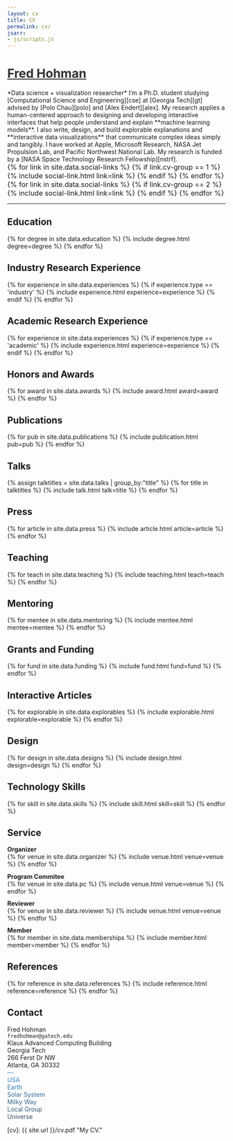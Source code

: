 ```yaml
---
layout: cv
title: CV
permalink: cv/
jsarr:
- js/scripts.js
---
```


<h1><a style="color: #313131" href="https://fredhohman.com">Fred Hohman</a></h1>

<span class="cv-subtitle">
*<span class="cv-ai">Data science</span> + <span class="cv-vis">visualization</span> researcher*
</span>

<span class="cv-max-width">
I’m a Ph.D. student studying [Computational Science and Engineering][cse] at [Georgia Tech][gt] advised by [Polo Chau][polo] and [Alex Endert][alex].
</span>

<span class="cv-max-width">
My research applies a human-centered approach to designing and developing interactive interfaces that help people understand and explain **<span class="cv-ai">machine learning models</span>**.
I also write, design, and build explorable explanations and **<span class="cv-vis">interactive data visualizations</span>** that communicate complex ideas simply and tangibly.
</span>

<span class="cv-max-width">
I have worked at Apple, Microsoft Research, NASA Jet Propulsion Lab, and Pacific Northwest National Lab.
</span>

<span class="cv-max-width">
My research is funded by a [NASA Space Technology Research Fellowship][nstrf].
</span>


<div class="cv-image-links-wrapper" style="font-size: 16px; padding-bottom: 0;">
	<div class="cv-image-links">
		{% for link in site.data.social-links %}
			{% if link.cv-group == 1 %}
				{% include social-link.html link=link %}
			{% endif %}
		{% endfor %}
	</div>
	<div class="cv-image-links">
		{% for link in site.data.social-links %}
			{% if link.cv-group == 2 %}
				{% include social-link.html link=link %}
			{% endif %}
		{% endfor %}
	</div>
</div>


***


## Education

{% for degree in site.data.education %}
{% include degree.html degree=degree %}
{% endfor %}


## Industry Research Experience

{% for experience in site.data.experiences %}
{% if experience.type == 'industry' %}
{% include experience.html experience=experience %}
{% endif %}
{% endfor %}


## Academic Research Experience

{% for experience in site.data.experiences %}
{% if experience.type == 'academic' %}
{% include experience.html experience=experience %}
{% endif %}
{% endfor %}


## Honors and Awards

{% for award in site.data.awards %}
{% include award.html award=award %}
{% endfor %}


## Publications

{% for pub in site.data.publications %}
{% include publication.html pub=pub %}
{% endfor %}


## Talks

{% assign talktitles = site.data.talks | group_by:"title" %}
{% for title in talktitles %}
{% include talk.html talk=title %}
{% endfor %}


## Press

{% for article in site.data.press %}
{% include article.html article=article %}
{% endfor %}


## Teaching

{% for teach in site.data.teaching %}
{% include teaching.html teach=teach %}
{% endfor %}


## Mentoring

{% for mentee in site.data.mentoring %}
{% include mentee.html mentee=mentee %}
{% endfor %}


## Grants and Funding

{% for fund in site.data.funding %}
{% include fund.html fund=fund %}
{% endfor %}


## Interactive Articles

{% for explorable in site.data.explorables %}
{% include explorable.html explorable=explorable %}
{% endfor %}


## Design

{% for design in site.data.designs %}
{% include design.html design=design %}
{% endfor %}


## Technology Skills

{% for skill in site.data.skills %}
{% include skill.html skill=skill %}
{% endfor %}


## Service

<p style="margin-bottom: 0rem"><strong>Organizer</strong></p>
{% for venue in site.data.organizer %}
{% include venue.html venue=venue %}
{% endfor %}

<p style="margin-top: 0.7rem; margin-bottom: 0rem"><strong>Program Commitee</strong></p>
{% for venue in site.data.pc %}
{% include venue.html venue=venue %}
{% endfor %}

<p style="margin-top: 0.7rem; margin-bottom: 0rem"><strong>Reviewer</strong></p>
{% for venue in site.data.reviewer %}
{% include venue.html venue=venue %}
{% endfor %}

<p style="margin-top: 0.7rem; margin-bottom: 0rem"><strong>Member</strong></p>
{% for member in site.data.memberships %}
{% include member.html member=member %}
{% endfor %}


## References

{% for reference in site.data.references %}
{% include reference.html reference=reference %}
{% endfor %}


## Contact

Fred Hohman  
`fredhohman@gatech.edu`  
Klaus Advanced Computing Building  
Georgia Tech  
266 Ferst Dr NW  
Atlanta, GA 30332  
<span style="background: linear-gradient(0deg, #34495e, #3498db); -webkit-background-clip: text; -webkit-text-fill-color: transparent; display: block">
—  
USA  
Earth  
Solar System  
Milky Way  
Local Group  
Universe  
</span>


[cv]: {{ site.url }}/cv.pdf "My CV."

[poloclub]: http://poloclub.gatech.edu "Polo Club of Data Science"
[gt]: http://gatech.edu "Georgia Tech"
[cse]: http://cse.gatech.edu "GT Computational Science and Engineering"
[coc]: http://www.cc.gatech.edu "GT College of Computing"

[fred]: http://fredhohman.com "Fred Hohman"
[polo]: http://www.cc.gatech.edu/~dchau/ "Polo Chau"
[alex]: http://va.gatech.edu/endert/ "Alex Endert"

[jpl]: https://www.jpl.nasa.gov/ "NASA Jet Propulsion Lab"
[hi]: https://www.hi.jpl.nasa.gov/ "Human Interfaces Group at NASA JPL"
[pnnl]: https://www.pnnl.gov/ "Pacific Northwest National Laboratory"
[dsa]: http://www.pnnl.gov/nationalsecurity/technical/capabilities/computing/data_sciences.stm "Data Sciences and Analytics Group at PNNL"
[msr]: https://www.microsoft.com/en-us/research/ "Microsoft Research"
[msr-hci]: https://www.microsoft.com/en-us/research/group/human-computer-interaction/ "HCI@MSR"

[twitter]: https:/www.twitter.com/fredhohman "@fredhohman"
[github]: https:/www.github.com/fredhohman "github.com/fredhohman"
[nstrf]: https://www.nasa.gov/strg/nstrf "NASA Space Technology Research Fellowship"
